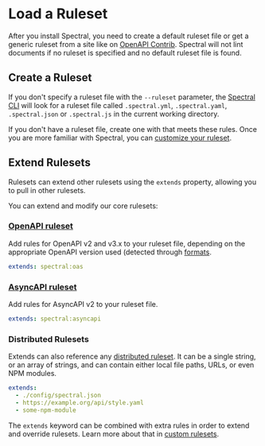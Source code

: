 # Load a Ruleset

After you install Spectral, you need to create a default ruleset file or get a generic ruleset from a site like on [OpenAPI Contrib](https://github.com/openapi-contrib/style-guides/). Spectral will not lint documents if no ruleset is specified and no default ruleset file is found.

## Create a Ruleset

If you don't specify a ruleset file with the `--ruleset` parameter, the [Spectral CLI](../guides/2-cli.md) will look for a ruleset file called `.spectral.yml`, `.spectral.yaml`, `.spectral.json` or `.spectral.js` in the current working directory.

If you don't have a ruleset file, create one with that meets these rules. Once you are more familiar with Spectral, you can [customize your ruleset](../guides/4-custom-rulesets.md).

## Extend Rulesets

Rulesets can extend other rulesets using the `extends` property, allowing you to pull in other rulesets.

You can extend and modify our core rulesets:

### [OpenAPI ruleset](../reference/openapi-rules.md)


Add rules for OpenAPI v2 and v3.x to your ruleset file, depending on the appropriate OpenAPI version used (detected through [formats](../guides/3-rulesets.md#formats). 

```yaml
extends: spectral:oas
```
### [AsyncAPI ruleset](../reference/asyncapi-rules.md)
Add rules for AsyncAPI v2 to your ruleset file. 

```yaml
extends: spectral:asyncapi
```
### Distributed Rulesets

Extends can also reference any [distributed ruleset](../guides/7-sharing-rulesets.md). It can be a single string, or an array of strings, and can contain either local file paths, URLs, or even NPM modules.

```yaml
extends:
  - ./config/spectral.json
  - https://example.org/api/style.yaml
  - some-npm-module
```

The `extends` keyword can be combined with extra rules in order to extend and override rulesets. Learn more about that in [custom rulesets](../guides/4-custom-rulesets.md).

